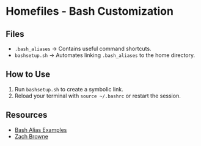 # Homefiles - Bash Customization

## Files
- `.bash_aliases` → Contains useful command shortcuts.
- `bashsetup.sh` → Automates linking `.bash_aliases` to the home directory.

## How to Use
1. Run `bashsetup.sh` to create a symbolic link.
2. Reload your terminal with `source ~/.bashrc` or restart the session.

## Resources
- [Bash Alias Examples](https://linuxize.com/post/how-to-create-bash-aliases/)
- [Zach Browne](https://gist.github.com/zachbrowne/8bc414c9f30192067831fafebd14255c)
